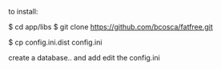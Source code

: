 to install:

$ cd app/libs
$ git clone https://github.com/bcosca/fatfree.git


$ cp config.ini.dist config.ini

create a database.. and add edit the config.ini

